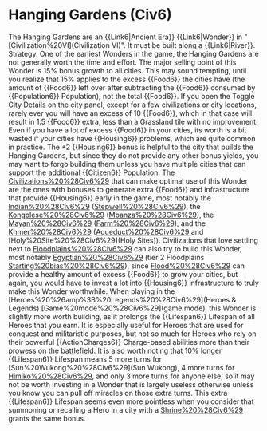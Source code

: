 # Hanging Gardens (Civ6)

The Hanging Gardens are an {{Link6|Ancient Era}} {{Link6|Wonder}} in "[Civilization%20VI](Civilization VI)". It must be built along a {{Link6|River}}.
Strategy.
One of the earliest Wonders in the game, the Hanging Gardens are not generally worth the time and effort. The major selling point of this Wonder is 15% bonus growth to all cities. This may sound tempting, until you realize that 15% applies to the excess {{Food6}} the cities have (the amount of {{Food6}} left over after subtracting the {{Food6}} consumed by {{Population6}} Population), not the total {{Food6}}. If you open the Toggle City Details on the city panel, except for a few civilizations or city locations, rarely ever you will have an excess of 10 {{Food6}}, which in that case will result in 1.5 {{Food6}} extra, less than a Grassland tile with no improvement. Even if you have a lot of excess {{Food6}} in your cities, its worth is a bit wasted if your cities have {{Housing6}} problems, which are quite common in practice. The +2 {{Housing6}} bonus is helpful to the city that builds the Hanging Gardens, but since they do not provide any other bonus yields, you may want to forgo building them unless you have multiple cities that can support the additional {{Citizen6}} Population. The [Civilizations%20%28Civ6%29](civilizations) that can make optimal use of this Wonder are the ones with bonuses to generate extra {{Food6}} and infrastructure that provide {{Housing6}} early in the game, most notably the [Indian%20%28Civ6%29](Indians) ([Stepwell%20%28Civ6%29](Stepwell)), the [Kongolese%20%28Civ6%29](Kongolese) ([Mbanza%20%28Civ6%29](Mbanza)), the [Mayan%20%28Civ6%29](Maya) ([Farm%20%28Civ6%29](Farms)), and the [Khmer%20%28Civ6%29](Khmer) ([Aqueduct%20%28Civ6%29](Aqueducts) and [Holy%20Site%20%28Civ6%29](Holy Sites)). Civilizations that love settling next to [Floodplains%20%28Civ6%29](Floodplains) can also try to build this Wonder, most notably [Egyptian%20%28Civ6%29](Egypt) (tier 2 Floodplains [Starting%20bias%20%28Civ6%29](bias)), since [Flood%20%28Civ6%29](Floods) can provide a healthy amount of excess {{Food6}} to grow your cities, but again, you would have to invest a lot into {{Housing6}} infrastructure to truly make this Wonder worthwhile.
When playing in the [Heroes%20%26amp%3B%20Legends%20%28Civ6%29](Heroes &amp; Legends) [Game%20mode%20%28Civ6%29](game mode), this Wonder is slightly more worth building, as it prolongs the {{Lifespan6}} Lifespan of all Heroes that you earn. It is especially useful for Heroes that are used for conquest and militaristic purposes, but not so much for Heroes who rely on their powerful {{ActionCharges6}} Charge-based abilities more than their prowess on the battlefield. It is also worth noting that 10% longer {{Lifespan6}} Lifespan means 5 more turns for [Sun%20Wukong%20%28Civ6%29](Sun Wukong), 4 more turns for [Himiko%20%28Civ6%29](Himiko), and only 3 more turns for anyone else, so it may not be worth investing in a Wonder that is largely useless otherwise unless you know you can pull off miracles on those extra turns. This extra {{Lifespan6}} Lifespan seems even more pointless when you consider that summoning or recalling a Hero in a city with a [Shrine%20%28Civ6%29](Shrine) grants the same bonus.